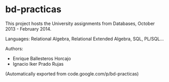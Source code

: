 # bd-practicas

This project hosts the University assignments from Databases, October 2013 - February 2014.

Languages: Relational Algebra, Relational Extended Algebra, SQL, PL/SQL...

Authors:
  - Enrique Ballesteros Horcajo
  - Ignacio Iker Prado Rujas
  
  (Automatically exported from code.google.com/p/bd-practicas)
